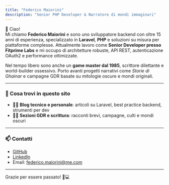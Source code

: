 ```yaml
---
title: "Federico Maiorini"
description: "Senior PHP Developer & Narratore di mondi immaginari"
---
```


👋 Ciao!  
Mi chiamo **Federico Maiorini** e sono uno sviluppatore backend con oltre 15 anni di esperienza, specializzato in **Laravel**, **PHP** e soluzioni su misura per piattaforme complesse. Attualmente lavoro come **Senior Developer presso Fitprime Labs** e mi occupo di architetture robuste, API REST, autenticazione OAuth2 e performance ottimizzate.

Nel tempo libero sono anche un **game master dal 1985**, scrittore dilettante e world-builder ossessivo. Porto avanti progetti narrativi come *Storie di Ghainar* e campagne GDR basate su mitologie oscure e mondi originali.

---

### 🚀 Cosa trovi in questo sito

- 🧑‍💻 **Blog tecnico e personale**: articoli su Laravel, best practice backend, strumenti per dev
- 🧙‍♂️ **Sezioni GDR e scrittura**: racconti brevi, campagne, culti e mondi oscuri
<!-- - 🧰 **Portfolio**: una selezione di progetti open source e personali -->

---

### 📫 Contatti

- [GitHub](https://github.com/procionegobbo)
- [LinkedIn](https://www.linkedin.com/in/federicomaiorini/)
- Email: federico.maiorini@me.com

---

Grazie per essere passato! 🎲💻
